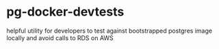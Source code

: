 # pg-docker-devtests
helpful utility for developers to test against bootstrapped postgres image locally and avoid calls to RDS on AWS
